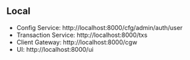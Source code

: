 ## Local

- Config Service: http://localhost:8000/cfg/admin/auth/user
- Transaction Service: http://localhost:8000/txs
- Client Gateway: http://localhost:8000/cgw
- UI: http://localhost:8000/ui
